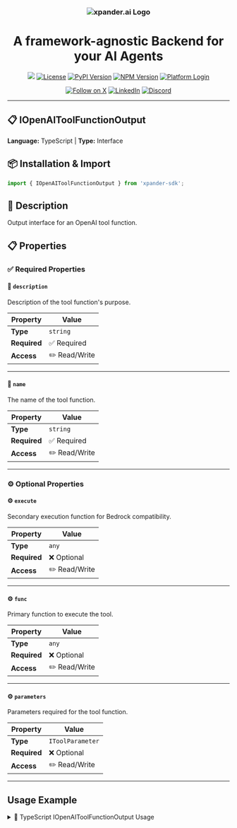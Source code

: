 <h3 align="center">
  <a name="readme-top"></a>
  <picture>
    <source media="(prefers-color-scheme: dark)" srcset="https://assets.xpanderai.io/logo/xpander.ai_dark.png">
    <img
      src="https://assets.xpanderai.io/logo/xpander.ai_light.png"
      style="max-width: 100%; height: auto; width: auto; max-height: 170px;"
      alt="xpander.ai Logo"
    >
  </picture>
</h3>

<div align="center">
  <h1>A framework-agnostic Backend for your AI Agents</h1>

  <a href="https://pepy.tech/projects/xpander-sdk"><img src="https://static.pepy.tech/badge/xpander-sdk/month"></a> 
  <a href="https://github.com/xpander-ai/xpander.ai/blob/main/LICENSE"><img src="https://img.shields.io/github/license/xpander-ai/xpander.ai" alt="License"></a> <a href="https://pypi.org/project/xpander-sdk"><img src="https://img.shields.io/pypi/v/xpander-sdk" alt="PyPI Version"></a> <a href="https://npmjs.com/package/xpander-sdk"><img src="https://img.shields.io/npm/v/xpander-sdk" alt="NPM Version"></a> <a href="https://app.xpander.ai"><img src="https://img.shields.io/badge/platform-login-30a46c" alt="Platform Login"></a>
</div>

<div align="center">
  <p align="center">
<a href="https://x.com/xpander_ai"><img src="https://img.shields.io/badge/Follow%20on%20X-000000?style=for-the-badge&logo=x&logoColor=white" alt="Follow on X" /></a> <a href="https://www.linkedin.com/company/xpander-ai"><img src="https://img.shields.io/badge/Follow%20on%20LinkedIn-0077B5?style=for-the-badge&logo=linkedin&logoColor=white" alt="LinkedIn" /></a> <a href="https://discord.gg/CUcp4WWh5g"><img src="https://img.shields.io/badge/Join%20our%20Discord-5865F2?style=for-the-badge&logo=discord&logoColor=white" alt="Discord" /></a>
  </p>
</div>

---

## 📋 IOpenAIToolFunctionOutput

**Language:** TypeScript | **Type:** Interface

## 📦 Installation & Import

```typescript
import { IOpenAIToolFunctionOutput } from 'xpander-sdk';
```

## 📖 Description

Output interface for an OpenAI tool function.

## 📋 Properties

### ✅ Required Properties

#### 📝 `description`

Description of the tool function's purpose.

| Property | Value |
|----------|-------|
| **Type** | `string` |
| **Required** | ✅ Required |
| **Access** | ✏️ Read/Write |

---

#### 📝 `name`

The name of the tool function.

| Property | Value |
|----------|-------|
| **Type** | `string` |
| **Required** | ✅ Required |
| **Access** | ✏️ Read/Write |

---

### ⚙️ Optional Properties

#### ⚙️ `execute`

Secondary execution function for Bedrock compatibility.

| Property | Value |
|----------|-------|
| **Type** | `any` |
| **Required** | ❌ Optional |
| **Access** | ✏️ Read/Write |

---

#### ⚙️ `func`

Primary function to execute the tool.

| Property | Value |
|----------|-------|
| **Type** | `any` |
| **Required** | ❌ Optional |
| **Access** | ✏️ Read/Write |

---

#### ⚙️ `parameters`

Parameters required for the tool function.

| Property | Value |
|----------|-------|
| **Type** | `IToolParameter` |
| **Required** | ❌ Optional |
| **Access** | ✏️ Read/Write |

---

## Usage Example

<details>
<summary>📝 TypeScript IOpenAIToolFunctionOutput Usage</summary>

```typescript
import { IOpenAIToolFunctionOutput } from 'xpander-sdk';

// Work with IOpenAIToolFunctionOutput - properties found dynamically
console.log(`Tool name: ${toolCall.name}`);
console.log(`Payload: ${JSON.stringify(toolCall.payload)}`);
```

</details>

